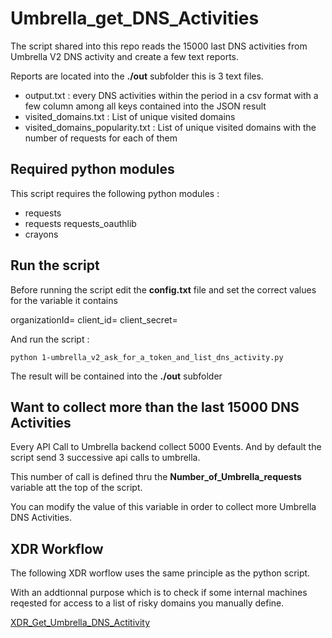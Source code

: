 # Umbrella_get_DNS_Activities

The script shared into this repo reads the 15000 last DNS activities from Umbrella V2 DNS activity and create a few text reports.

Reports are located into the **./out** subfolder this is 3 text files.

- output.txt : every DNS activities within the period in a csv format with a few column among all keys contained into the JSON result
- visited_domains.txt : List of unique visited domains
- visited_domains_popularity.txt : List of unique visited domains with the number of requests for each of them

## Required python modules

This script requires the following python modules :

- requests
- requests requests_oauthlib
- crayons

## Run the script

Before running the script edit the **config.txt** file and set the correct values for the variable it contains

organizationId=
client_id=
client_secret=

And run the script :

    python 1-umbrella_v2_ask_for_a_token_and_list_dns_activity.py
    
The result will be contained into the **./out** subfolder

## Want to collect more than the last 15000 DNS Activities

Every API Call to Umbrella backend collect 5000 Events. And by default the script send 3 successive api calls to umbrella.

This number of call is defined thru the **Number_of_Umbrella_requests** variable att the top of the script.

You can modify the value of this variable in order to collect more  Umbrella DNS Activities.

## XDR Workflow

The following XDR worflow uses the same principle as the python script. 

With an addtionnal purpose which is to check if some internal machines reqested for access to a list of risky domains you manually define.

[XDR_Get_Umbrella_DNS_Actitivity](https://github.com/pcardotatgit/XDR_Workflows_and_Stuffs/tree/master/500-SecureX_Workflow_examples/Workflows/XDR_Get_Umbrella_DNS_Actitivity)

